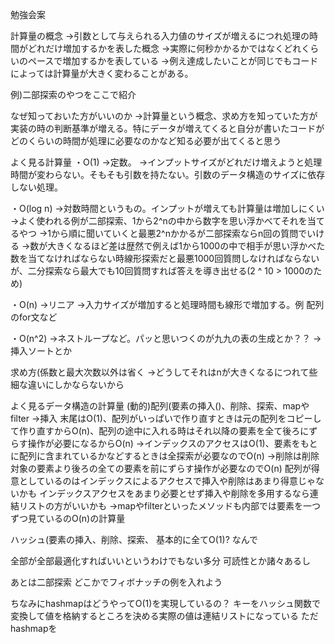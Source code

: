 勉強会案

計算量の概念
->引数として与えられる入力値のサイズが増えるにつれ処理の時間がどれだけ増加するかを表した概念
->実際に何秒かかるかではなくどれくらいのペースで増加するかを表している
->例え達成したいことが同じでもコードによっては計算量が大きく変わることがある。

例)二部探索のやつをここで紹介

なぜ知っておいた方がいいのか
->計算量という概念、求め方を知っていた方が実装の時の判断基準が増える。特にデータが増えてくると自分が書いたコードがどのくらいの時間が処理に必要なのかなど知る必要が出てくると思う

よく見る計算量
・O(1)
->定数。
->インプットサイズがどれだけ増えようと処理時間が変わらない。そもそも引数を持たない。引数のデータ構造のサイズに依存しない処理。

・O(log n)
->対数時間というもの。インプットが増えても計算量は増加しにくい
->よく使われる例が二部探索、1から2^nの中から数字を思い浮かべてそれを当てるやつ
->1から順に聞いていくと最悪2^nかかるが二部探索ならn回の質問でいける
->数が大きくなるほど差は歴然で例えば1から1000の中で相手が思い浮かべた数を当てなければならない時線形探索だと最悪1000回質問しなければならないが、二分探索なら最大でも10回質問すれば答えを導き出せる(2 ^ 10 > 1000のため)

・O(n)
->リニア
->入力サイズが増加すると処理時間も線形で増加する。例 配列のfor文など

・O(n^2)
->ネストループなど。パッと思いつくのが九九の表の生成とか？？
->挿入ソートとか

求め方(係数と最大次数以外は省く
->どうしてそれはnが大きくなるにつれて些細な違いにしかならないから




よく見るデータ構造の計算量
(動的)配列(要素の挿入()、削除、探索、mapやfilter
->挿入 末尾はO(1)、配列がいっぱいで作り直すときは元の配列をコピーして作り直すからO(n)、配列の途中に入れる時はそれ以降の要素を全て後ろにずらす操作が必要になるからO(n)
->インデックスのアクセスはO(1)、要素をもとに配列に含まれているかなどするときは全探索が必要なのでO(n)
->削除は削除対象の要素より後ろの全ての要素を前にずらす操作が必要なのでO(n)
配列が得意としているのはインデックスによるアクセスで挿入や削除はあまり得意じゃないかも
インデックスアクセスをあまり必要とせず挿入や削除を多用するなら連結リストの方がいいかも
->mapやfilterといったメソッドも内部では要素を一つずつ見ているのO(n)の計算量

ハッシュ(要素の挿入、削除、探索、
基本的に全てO(1)?
なんで


全部が全部最適化すればいいというわけでもない多分
可読性とか諸々あるし

あとは二部探索
どこかでフィボナッチの例を入れよう


ちなみにhashmapはどうやってO(1)を実現しているの？
キーをハッシュ関数で変換して値を格納するところを決める実際の値は連結リストになっている
ただhashmapを
